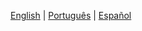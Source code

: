 [English](./bsdk-dfm-roadmap.md) | [Português](./bsdk-dfm-roadmap.PT.md) |  [Español](./bsdk-dfm-roadmap.ES.md)
